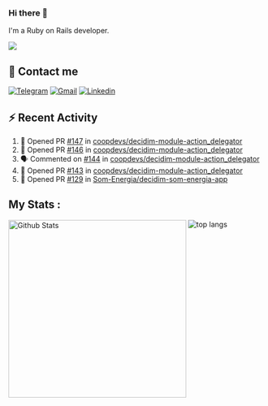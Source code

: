 ### Hi there 👋

I'm a Ruby on Rails developer.

<img src="https://komarev.com/ghpvc/?username=antopalidi&color=blueviolet">

## 📩 Contact me 
[![Telegram](https://img.shields.io/badge/Telegram-2CA5E0?style=for-the-badge&logo=telegram&logoColor=white)](https://t.me/anna_top)
[![Gmail](https://img.shields.io/badge/email-D14836?style=for-the-badge&logo=gmail&logoColor=white)](mailto:topalidisanna@gmail.com)
[![Linkedin](https://img.shields.io/badge/LinkedIn-0077B5?style=for-the-badge&logo=linkedin&logoColor=white)](https://www.linkedin.com/in/topalidi/)
<!-- [![Codewars](https://img.shields.io/badge/Codewars-B1361E?style=for-the-badge&logo=Codewars&logoColor=white)](https://www.codewars.com/users/antopalidi) -->

## :zap: Recent Activity

<!--START_SECTION:activity-->
1. 💪 Opened PR [#147](https://github.com/coopdevs/decidim-module-action_delegator/pull/147) in [coopdevs/decidim-module-action_delegator](https://github.com/coopdevs/decidim-module-action_delegator)
2. 💪 Opened PR [#146](https://github.com/coopdevs/decidim-module-action_delegator/pull/146) in [coopdevs/decidim-module-action_delegator](https://github.com/coopdevs/decidim-module-action_delegator)
3. 🗣 Commented on [#144](https://github.com/coopdevs/decidim-module-action_delegator/issues/144) in [coopdevs/decidim-module-action_delegator](https://github.com/coopdevs/decidim-module-action_delegator)
4. 💪 Opened PR [#143](https://github.com/coopdevs/decidim-module-action_delegator/pull/143) in [coopdevs/decidim-module-action_delegator](https://github.com/coopdevs/decidim-module-action_delegator)
5. 💪 Opened PR [#129](https://github.com/Som-Energia/decidim-som-energia-app/pull/129) in [Som-Energia/decidim-som-energia-app](https://github.com/Som-Energia/decidim-som-energia-app)
<!--END_SECTION:activity-->

## My Stats :
<!--
<img alt="activity" src="https://streak-stats.demolab.com?user=antopalidi" />
-->
<div>
<img align="top" width="350px" alt="Github Stats" src="https://github-readme-stats-1-brown.vercel.app/api?username=antopalidi&count_private=true&show_icons=true&hide_border=true" />
<img align="top" alt="top langs" src="https://github-readme-stats-1-brown.vercel.app/api/top-langs/?username=antopalidi&layout=compact" />
 </div>
<!--
#### [My CV](https://antopalidi.github.io/my_cv/)
-->

<!--
**antopalidi/antopalidi** is a ✨ _special_ ✨ repository because its `README.md` (this file) appears on your GitHub profile.
-->
